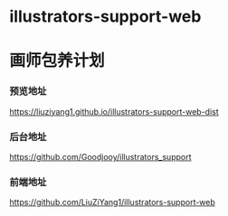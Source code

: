 # illustrators-support-web
# 画师包养计划

### 预览地址  
https://liuziyang1.github.io/illustrators-support-web-dist
### 后台地址  
https://github.com/Goodjooy/illustrators_support
### 前端地址
https://github.com/LiuZiYang1/illustrators-support-web
